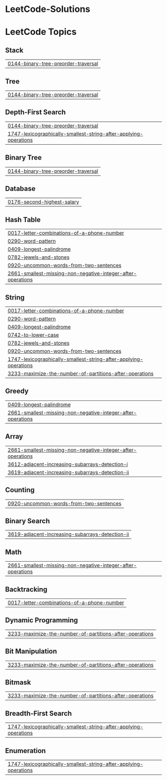 # LeetCode-Solutions
<!---LeetCode Topics Start-->
# LeetCode Topics
## Stack
|  |
| ------- |
| [0144-binary-tree-preorder-traversal](https://github.com/Mounika2915/LeetCode-Solutions/tree/master/0144-binary-tree-preorder-traversal) |
## Tree
|  |
| ------- |
| [0144-binary-tree-preorder-traversal](https://github.com/Mounika2915/LeetCode-Solutions/tree/master/0144-binary-tree-preorder-traversal) |
## Depth-First Search
|  |
| ------- |
| [0144-binary-tree-preorder-traversal](https://github.com/Mounika2915/LeetCode-Solutions/tree/master/0144-binary-tree-preorder-traversal) |
| [1747-lexicographically-smallest-string-after-applying-operations](https://github.com/Mounika2915/LeetCode-Solutions/tree/master/1747-lexicographically-smallest-string-after-applying-operations) |
## Binary Tree
|  |
| ------- |
| [0144-binary-tree-preorder-traversal](https://github.com/Mounika2915/LeetCode-Solutions/tree/master/0144-binary-tree-preorder-traversal) |
## Database
|  |
| ------- |
| [0176-second-highest-salary](https://github.com/Mounika2915/LeetCode-Solutions/tree/master/0176-second-highest-salary) |
## Hash Table
|  |
| ------- |
| [0017-letter-combinations-of-a-phone-number](https://github.com/Mounika2915/LeetCode-Solutions/tree/master/0017-letter-combinations-of-a-phone-number) |
| [0290-word-pattern](https://github.com/Mounika2915/LeetCode-Solutions/tree/master/0290-word-pattern) |
| [0409-longest-palindrome](https://github.com/Mounika2915/LeetCode-Solutions/tree/master/0409-longest-palindrome) |
| [0782-jewels-and-stones](https://github.com/Mounika2915/LeetCode-Solutions/tree/master/0782-jewels-and-stones) |
| [0920-uncommon-words-from-two-sentences](https://github.com/Mounika2915/LeetCode-Solutions/tree/master/0920-uncommon-words-from-two-sentences) |
| [2661-smallest-missing-non-negative-integer-after-operations](https://github.com/Mounika2915/LeetCode-Solutions/tree/master/2661-smallest-missing-non-negative-integer-after-operations) |
## String
|  |
| ------- |
| [0017-letter-combinations-of-a-phone-number](https://github.com/Mounika2915/LeetCode-Solutions/tree/master/0017-letter-combinations-of-a-phone-number) |
| [0290-word-pattern](https://github.com/Mounika2915/LeetCode-Solutions/tree/master/0290-word-pattern) |
| [0409-longest-palindrome](https://github.com/Mounika2915/LeetCode-Solutions/tree/master/0409-longest-palindrome) |
| [0742-to-lower-case](https://github.com/Mounika2915/LeetCode-Solutions/tree/master/0742-to-lower-case) |
| [0782-jewels-and-stones](https://github.com/Mounika2915/LeetCode-Solutions/tree/master/0782-jewels-and-stones) |
| [0920-uncommon-words-from-two-sentences](https://github.com/Mounika2915/LeetCode-Solutions/tree/master/0920-uncommon-words-from-two-sentences) |
| [1747-lexicographically-smallest-string-after-applying-operations](https://github.com/Mounika2915/LeetCode-Solutions/tree/master/1747-lexicographically-smallest-string-after-applying-operations) |
| [3233-maximize-the-number-of-partitions-after-operations](https://github.com/Mounika2915/LeetCode-Solutions/tree/master/3233-maximize-the-number-of-partitions-after-operations) |
## Greedy
|  |
| ------- |
| [0409-longest-palindrome](https://github.com/Mounika2915/LeetCode-Solutions/tree/master/0409-longest-palindrome) |
| [2661-smallest-missing-non-negative-integer-after-operations](https://github.com/Mounika2915/LeetCode-Solutions/tree/master/2661-smallest-missing-non-negative-integer-after-operations) |
## Array
|  |
| ------- |
| [2661-smallest-missing-non-negative-integer-after-operations](https://github.com/Mounika2915/LeetCode-Solutions/tree/master/2661-smallest-missing-non-negative-integer-after-operations) |
| [3612-adjacent-increasing-subarrays-detection-i](https://github.com/Mounika2915/LeetCode-Solutions/tree/master/3612-adjacent-increasing-subarrays-detection-i) |
| [3619-adjacent-increasing-subarrays-detection-ii](https://github.com/Mounika2915/LeetCode-Solutions/tree/master/3619-adjacent-increasing-subarrays-detection-ii) |
## Counting
|  |
| ------- |
| [0920-uncommon-words-from-two-sentences](https://github.com/Mounika2915/LeetCode-Solutions/tree/master/0920-uncommon-words-from-two-sentences) |
## Binary Search
|  |
| ------- |
| [3619-adjacent-increasing-subarrays-detection-ii](https://github.com/Mounika2915/LeetCode-Solutions/tree/master/3619-adjacent-increasing-subarrays-detection-ii) |
## Math
|  |
| ------- |
| [2661-smallest-missing-non-negative-integer-after-operations](https://github.com/Mounika2915/LeetCode-Solutions/tree/master/2661-smallest-missing-non-negative-integer-after-operations) |
## Backtracking
|  |
| ------- |
| [0017-letter-combinations-of-a-phone-number](https://github.com/Mounika2915/LeetCode-Solutions/tree/master/0017-letter-combinations-of-a-phone-number) |
## Dynamic Programming
|  |
| ------- |
| [3233-maximize-the-number-of-partitions-after-operations](https://github.com/Mounika2915/LeetCode-Solutions/tree/master/3233-maximize-the-number-of-partitions-after-operations) |
## Bit Manipulation
|  |
| ------- |
| [3233-maximize-the-number-of-partitions-after-operations](https://github.com/Mounika2915/LeetCode-Solutions/tree/master/3233-maximize-the-number-of-partitions-after-operations) |
## Bitmask
|  |
| ------- |
| [3233-maximize-the-number-of-partitions-after-operations](https://github.com/Mounika2915/LeetCode-Solutions/tree/master/3233-maximize-the-number-of-partitions-after-operations) |
## Breadth-First Search
|  |
| ------- |
| [1747-lexicographically-smallest-string-after-applying-operations](https://github.com/Mounika2915/LeetCode-Solutions/tree/master/1747-lexicographically-smallest-string-after-applying-operations) |
## Enumeration
|  |
| ------- |
| [1747-lexicographically-smallest-string-after-applying-operations](https://github.com/Mounika2915/LeetCode-Solutions/tree/master/1747-lexicographically-smallest-string-after-applying-operations) |
<!---LeetCode Topics End-->